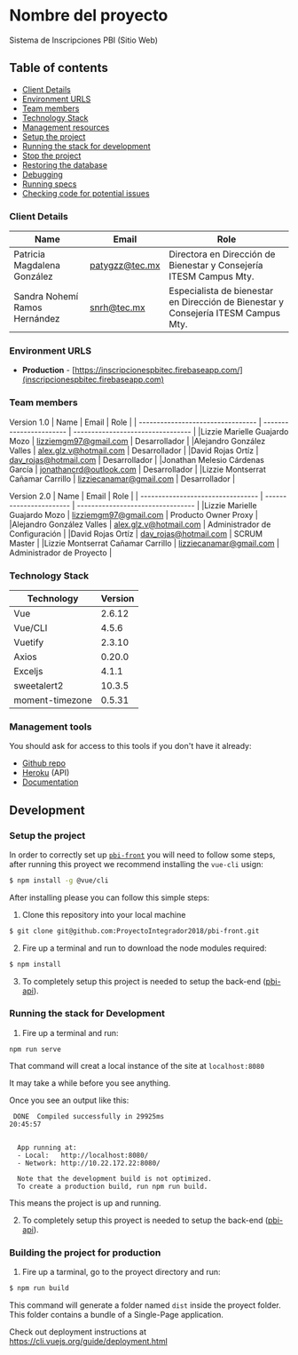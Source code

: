 # Nombre del proyecto

Sistema de Inscripciones PBI (Sitio Web)

## Table of contents

* [Client Details](#client-details)
* [Environment URLS](#environment-urls)
* [Team members](#team-members)
* [Technology Stack](#technology-stack)
* [Management resources](#management-resources)
* [Setup the project](#setup-the-project)
* [Running the stack for development](#running-the-stack-for-development)
* [Stop the project](#stop-the-project)
* [Restoring the database](#restoring-the-database)
* [Debugging](#debugging)
* [Running specs](#running-specs)
* [Checking code for potential issues](#checking-code-for-potential-issues)


### Client Details

| Name                         | Email             | Role                                                                               |
| ---------------------------- | ----------------- | ---------------------------------------------------------------------------------- |
| Patricia Magdalena González  | patygzz@tec.mx    | Directora en Dirección de Bienestar y Consejería ITESM Campus Mty.                 |
| Sandra Nohemí Ramos Hernández| snrh@tec.mx       | Especialista de bienestar en Dirección de Bienestar y Consejería ITESM Campus Mty. |


### Environment URLS

* **Production** - [https://inscripcionespbitec.firebaseapp.com/](inscripcionespbitec.firebaseapp.com)

### Team members

Version 1.0
| Name                              | Email                   | Role                              |
| --------------------------------- | ----------------------- | --------------------------------- |
|Lizzie Marielle Guajardo Mozo      | lizziemgm97@gmail.com   | Desarrollador                     |
|Alejandro González Valles          | alex.glz.v@hotmail.com  | Desarrollador                     |
|David Rojas Ortíz                  | dav_rojas@hotmail.com   | Desarrollador                     |
|Jonathan Melesio Cárdenas García   | jonathancrd@outlook.com | Desarrollador                     |
|Lizzie Montserrat Cañamar Carrillo | lizziecanamar@gmail.com | Desarrollador                     |

Version 2.0
| Name                              | Email                   | Role                              |
| --------------------------------- | ----------------------- | --------------------------------- |
|Lizzie Marielle Guajardo Mozo      | lizziemgm97@gmail.com   | Producto Owner Proxy              |
|Alejandro González Valles          | alex.glz.v@hotmail.com  | Administrador de Configuración    |
|David Rojas Ortíz                  | dav_rojas@hotmail.com   | SCRUM Master                      |
|Lizzie Montserrat Cañamar Carrillo | lizziecanamar@gmail.com | Administrador de Proyecto         |

### Technology Stack
| Technology      | Version      |
| --------------- | ------------ |
| Vue             | 2.6.12       |
| Vue/CLI         | 4.5.6        |
| Vuetify         | 2.3.10       |
| Axios           | 0.20.0       |
| Exceljs         | 4.1.1        |
| sweetalert2     | 10.3.5       |
| moment-timezone | 0.5.31       |

### Management tools

You should ask for access to this tools if you don't have it already:

* [Github repo](https://github.com/ProyectoIntegrador2018/pbi-front)
* [Heroku](https://inscripcionespbi-backend.herokuapp.com) (API)
* [Documentation](https://drive.google.com/drive/u/2/folders/1HxzSv_UqLsO1F6e_aaYM3d7Hoos28w91)

## Development

### Setup the project

In order to correctly set up [`pbi-front`](https://github.com/ProyectoIntegrador2018/pbi-front) you will need to follow
some steps, after running this proyect we recommend installing the `vue-cli` usign:

```bash
$ npm install -g @vue/cli
```

After installing please you can follow this simple steps:

1. Clone this repository into your local machine

```bash
$ git clone git@github.com:ProyectoIntegrador2018/pbi-front.git
```
2. Fire up a terminal and run to download the node modules required:

```bash
$ npm install
```

3. To completely setup this project is needed to setup the back-end ([pbi-api](https://github.com/ProyectoIntegrador2018/pbi-api)).

### Running the stack for Development

1. Fire up a terminal and run:

```
npm run serve
```

That command will creat a local instance of the site at `localhost:8080`


It may take a while before you see anything.

Once you see an output like this:

```
 DONE  Compiled successfully in 29925ms                                                                         20:45:57


  App running at:
  - Local:   http://localhost:8080/
  - Network: http://10.22.172.22:8080/

  Note that the development build is not optimized.
  To create a production build, run npm run build.
```

This means the project is up and running.


2. To completely setup this proyect is needed to setup the back-end ([pbi-api](https://github.com/ProyectoIntegrador2018/pbi-api)).

### Building the project for production

1. Fire up a tarminal, go to the proyect directory and run:

```bash
$ npm run build
```

This command will generate a folder named `dist` inside the proyect folder. This folder contains a bundle of a Single-Page application.

Check out deployment instructions at https://cli.vuejs.org/guide/deployment.html

<!-- ### Firebase deployment -->

<!-- This proyect Front-end is hosted using Google Firebase Hosting -->

